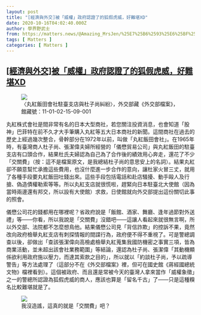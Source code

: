 ```yaml
---
layout: post
title: "[經濟與外交]被「威權」政府認證了的狐假虎威，好難堪XD"
date: 2020-10-16T04:02:40.000Z
author: 學界野武士
from: https://matters.news/@Amazing_MrsJen/%25E7%25B6%2593%25E6%25BF%259F%25E8%2588%2587%25E5%25A4%2596%25E4%25BA%25A4-%25E8%25A2%25AB-%25E5%25A8%2581%25E6%25AC%258A-%25E6%2594%25BF%25E5%25BA%259C%25E8%25AA%258D%25E8%25AD%2589%25E4%25BA%2586%25E7%259A%2584%25E7%258B%2590%25E5%2581%2587%25E8%2599%258E%25E5%25A8%2581-%25E5%25A5%25BD%25E9%259B%25A3%25E5%25A0%25AAxd-bafyreid2ntxzgbxtlcqvpo3dqx75cnu46yitjjupb2s3yill4ousqkvkwq
tags: [ Matters ]
categories: [ Matters ]
---
```

<!--1602820960000-->
[[經濟與外交]被「威權」政府認證了的狐假虎威，好難堪XD](https://matters.news/@Amazing_MrsJen/%25E7%25B6%2593%25E6%25BF%259F%25E8%2588%2587%25E5%25A4%2596%25E4%25BA%25A4-%25E8%25A2%25AB-%25E5%25A8%2581%25E6%25AC%258A-%25E6%2594%25BF%25E5%25BA%259C%25E8%25AA%258D%25E8%25AD%2589%25E4%25BA%2586%25E7%259A%2584%25E7%258B%2590%25E5%2581%2587%25E8%2599%258E%25E5%25A8%2581-%25E5%25A5%25BD%25E9%259B%25A3%25E5%25A0%25AAxd-bafyreid2ntxzgbxtlcqvpo3dqx75cnu46yitjjupb2s3yill4ousqkvkwq)
------

<div>
<figure class="image">      <picture>        <source type="image/webp" media="(min-width: 768px)" srcset="https://assets.matters.news/processed/1080w/embed/2a4ef328-ab14-4505-884a-97bda4ecbad1.webp" onerror="this.srcset='https://assets.matters.news/embed/2a4ef328-ab14-4505-884a-97bda4ecbad1.jpeg'">        <source media="(min-width: 768px)" srcset="https://assets.matters.news/processed/1080w/embed/2a4ef328-ab14-4505-884a-97bda4ecbad1.jpeg" onerror="this.srcset='https://assets.matters.news/embed/2a4ef328-ab14-4505-884a-97bda4ecbad1.jpeg'">        <source type="image/webp" srcset="https://assets.matters.news/processed/540w/embed/2a4ef328-ab14-4505-884a-97bda4ecbad1.webp">        <img src="https://assets.matters.news/embed/2a4ef328-ab14-4505-884a-97bda4ecbad1.jpeg" srcset="https://assets.matters.news/processed/540w/embed/2a4ef328-ab14-4505-884a-97bda4ecbad1.jpeg" loading="lazy" referrerpolicy="no-referrer">      </picture>    <figcaption><span>〈丸紅飯田會社駐臺支店與杜子尚糾紛〉，外交部藏《外交部檔案》，館藏號：11-01-02-15-09-001</span></figcaption></figure><p>丸紅株式會社是間非常有名的日本大型商社，若您關注投資消息，也會知道「股神」巴菲特在前不久才大手筆購入丸紅等五大日本商社的新聞。這間商社在過去的歷史上經過幾次整合，骨幹部分在1972年以前，叫做「丸紅飯田會社」。在1965年時，有臺灣商人杜子尚、張潔偉夫婦所經營的「儀懋貿易公司」與丸紅飯田的駐臺支店有口頭合作，結果杜氏夫婦認為自己為了合作後的績效用心奔走，還花了不少「交關費」（按：這不是檔案原文，是我總結杜子尚的意思安上的名詞）。結果丸紅卻不願意幫忙承擔這些費用，也沒什麼進一步合作的意向，讓杜家火冒三丈，就用了各種手段要丸紅飯田吐錢出來。這些手段包括電話和赴店騷擾、動手毆人及行搶、偽造債權勒索等等。所以丸紅支店就很慌啦，趕緊向日本駐臺北大使館（因為當時兩邊還有邦交，所以設有大使館）求救，日使館就向外交部提出這份關切此事的照會。</p><p>儀懋公司花的錢都用在哪裡呢？省政府說是「飯館、酒家、舞廳、逢年過節對外送禮」等——你看，所以我說是「交關費」沒錯吧——這讓人看起來就很無言啊，所以外交部、法院都不怎麼想鳥他。結果儀懋公司見「背信詐欺」的控訴不果，竟然改向政府檢舉丸紅支店有刺探情報的間諜行為，政府便不得不重視了。可是警總調查以後，卻做出「查該張潔偉向高檢處檢舉丸紅蒐集我國防機密之事實三項，皆為商業活動，並未超出該會社業務範圍」等結論，還認為杜子尚、張潔偉「其動機顯係欲利用政府施以壓力，而達其索款之目的」，所以就以「約談杜子尚，予以疏導警告」等方法處理了（這部分不在《外交部檔案》裡，但可在國史館《蔣經國總統文物》檔裡看到）。這個被政府、而且還是常被今天的臺灣人拿來當作「威權象徵」之一的警總所認證為狐假虎威的商人，應該也算是「留名千古」了——只是這種糗名比較難堪就是了。</p><figure class="image">      <picture>        <source type="image/webp" media="(min-width: 768px)" srcset="https://assets.matters.news/processed/1080w/embed/0782c14f-7e18-48f1-8e4b-e3bc6f64baee.webp" onerror="this.srcset='https://assets.matters.news/embed/0782c14f-7e18-48f1-8e4b-e3bc6f64baee.jpeg'">        <source media="(min-width: 768px)" srcset="https://assets.matters.news/processed/1080w/embed/0782c14f-7e18-48f1-8e4b-e3bc6f64baee.jpeg" onerror="this.srcset='https://assets.matters.news/embed/0782c14f-7e18-48f1-8e4b-e3bc6f64baee.jpeg'">        <source type="image/webp" srcset="https://assets.matters.news/processed/540w/embed/0782c14f-7e18-48f1-8e4b-e3bc6f64baee.webp">        <img src="https://assets.matters.news/embed/0782c14f-7e18-48f1-8e4b-e3bc6f64baee.jpeg" srcset="https://assets.matters.news/processed/540w/embed/0782c14f-7e18-48f1-8e4b-e3bc6f64baee.jpeg" loading="lazy" referrerpolicy="no-referrer">      </picture>    <figcaption><span>我沒造謠，這真的就是「交關費」吧？</span></figcaption></figure><p><br></p>
</div>
